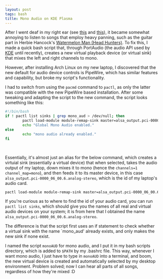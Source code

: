 ```yaml
---
layout: post
tags: bash
title: Mono Audio on KDE Plasma
---
```



After I went deaf in my right ear (see [this](/about/) and [this](/projects/wavetrace/)), it became somewhat annoying to listen to songs that employ heavy panning, such as the guitar part in Herbie Hancock's <a href="https://open.spotify.com/track/2zQl59dZMzwhrmeSBEgiXY?si=10bfc94528db4116" target="_blank">Watermelon Man (Head Hunters)</a>. To fix this, I made a quick bash script that, through PortAudio (the audio API used by <a href="https://kde.org" target="_blank">KDE</a> until recently), creates a new virtual playback device (or virtual sink) that mixes the left and right channels to mono.

However, after installing Arch Linux on my new laptop, I discovered that the new default for audio device controls is PipeWire, which has similar features and capability, but broke my script's functionality.

I had to switch from using the `pacmd` command to `pactl`, as only the latter was compatible with the new PipeWire based installation. After some tweaking and adapting the script to the new command, the script looks something like this:

```bash
#!/bin/bash
if ! pactl list sinks | grep mono_aud > /dev/null; then
        pactl load-module module-remap-sink master=alsa_output.pci-0000_06_00.6.analog-stereo sink_name=mono_aud sink_properties="device.description='Mono'" channels=1 channel_map=mono
        echo "Global Mono Audio enabled."
else
        echo "mono audio already enabled."
fi
```

<br>

Essentially, it's almost just an alias for the below command, which creates a virtuial sink (essentially a virtual device) that when selected, takes the audio output of my laptop, down mixes it to mono (hence the `channels=1 channel_map=mono`), and then feeds it to its master device, in this case `alsa_output.pci-0000_06_00.6.analog-stereo`, which is the id of my laptop's audio card.
```bash
pactl load-module module-remap-sink master=alsa_output.pci-0000_06_00.6.analog-stereo sink_name=mono_aud sink_properties="device.description='Mono'" channels=1 channel_map=mono
```

If you're curious as to where to find the id of your audio card, you can run `pactl list sinks`, which should give you the names of all real and virtual audio devices on your system; it is from here that I obtained the name `alsa_output.pci-0000_06_00.6.analog-stereo`.

The difference is that the script first uses an if statement to check whether a virtual sink with the name `mono_aud' already exists, and only makes the new sink if none exist.

I named the script `monoAUD` for mono audio, and I put it in my bash scripts directory, which is added to `$PATH` by my .bashrc file. This way, whenever I want mono audio, I just have to type in `monoAUD` into a terminal, and boom, the new virtual device is created and automatically selected by my desktop environment. Problem solved; now I can hear all parts of all songs, regardless of how they're mixed :D